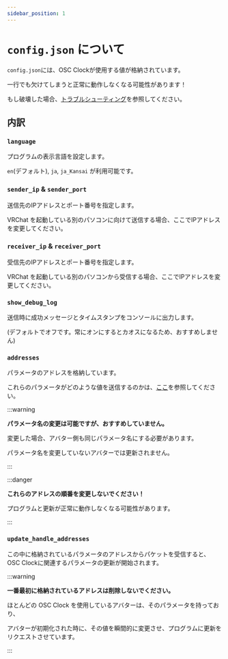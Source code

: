```yaml
---
sidebar_position: 1
---
```


# `config.json` について

`config.json`には、OSC Clockが使用する値が格納されています。

一行でも欠けてしまうと正常に動作しなくなる可能性があります！

もし破壊した場合、[トラブルシューティング](./trouble_shooting#configjson-を破壊してしまった)を参照してください。

## 内訳

### `language`

プログラムの表示言語を設定します。

`en`(デフォルト), `ja`, `ja_Kansai` が利用可能です。

### `sender_ip` & `sender_port`

送信先のIPアドレスとポート番号を指定します。

VRChat を起動している別のパソコンに向けて送信する場合、ここでIPアドレスを変更してください。

### `receiver_ip` & `receiver_port`

受信先のIPアドレスとポート番号を指定します。

VRChat を起動している別のパソコンから受信する場合、ここでIPアドレスを変更してください。

### `show_debug_log`

送信時に成功メッセージとタイムスタンプをコンソールに出力します。

(デフォルトでオフです。常にオンにするとカオスになるため、おすすめしません)

### `addresses`

パラメータのアドレスを格納しています。

これらのパラメータがどのような値を送信するのかは、[ここ](/docs/creators/parameters)を参照してください。

:::warning

**パラメータ名の変更は可能ですが、おすすめしていません。**

変更した場合、アバター側も同じパラメータ名にする必要があります。

パラメータ名を変更していないアバターでは更新されません。

:::

:::danger

**これらのアドレスの順番を変更しないでください！**

プログラムと更新が正常に動作しなくなる可能性があります。

:::

### `update_handle_addresses`

この中に格納されているパラメータのアドレスからパケットを受信すると、OSC Clockに関連するパラメータの更新が開始されます。

:::warning

**一番最初に格納されているアドレスは削除しないでください。**

ほとんどの OSC Clock を使用しているアバターは、そのパラメータを持っており、

アバターが初期化された時に、その値を瞬間的に変更させ、プログラムに更新をリクエストさせています。

:::

